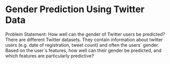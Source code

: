 # Gender Prediction Using Twitter Data
                                        
Problem Statement:
How well can the gender of Twitter users be predicted? 
There are different Twitter datasets. They contain information about twitter users (e.g. date of registration, tweet count) and often the users´ gender. Based on the user´s features, how well can their gender be predicted, and which features are particularly predictive?
